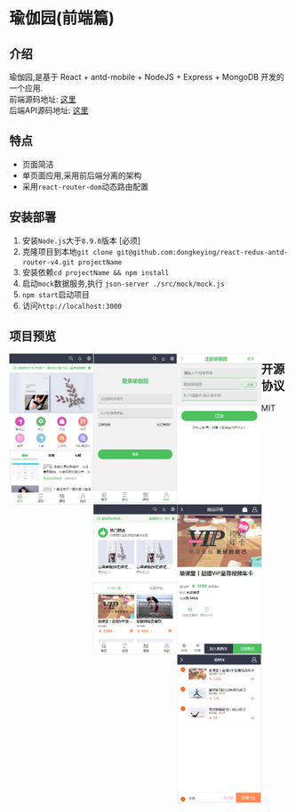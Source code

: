 # 瑜伽园(前端篇)

## 介绍

瑜伽园,是基于 React + antd-mobile + NodeJS + Express + MongoDB 开发的一个应用.<br>
前端源码地址: [这里](https://github.com/dongkeying/react-redux-antd-router-v4#updating-to-new-releases)<br>
后端API源码地址: [这里](https://github.com/dongkeying/react-node-express-api)<br>

## 特点
- 页面简洁
- 单页面应用,采用前后端分离的架构
- 采用`react-router-dom`动态路由配置

## 安装部署
1. 安装`Node.js`大于`8.9.0`版本 [必须]
2. 克隆项目到本地`git clone git@github.com:dongkeying/react-redux-antd-router-v4.git projectName`
3. 安装依赖`cd projectName && npm install`
4. 启动`mock`数据服务,执行 `json-server ./src/mock/mock.js`
5. `npm start`启动项目
6. 访问`http://localhost:3000`

## 项目预览
<img width="30%" style="float:left" src="https://raw.githubusercontent.com/dongkeying/react-redux-antd-router-v4/e1ce4b3a5c45fd38c2a2f7bad29d4e895dd94f18/readme_image/Index.png"/>
<img width="30%" style="float:left" src="https://raw.githubusercontent.com/dongkeying/react-redux-antd-router-v4/e1ce4b3a5c45fd38c2a2f7bad29d4e895dd94f18/readme_image/Login.png">
<img width="30%" style="float:left" src="https://raw.githubusercontent.com/dongkeying/react-redux-antd-router-v4/e1ce4b3a5c45fd38c2a2f7bad29d4e895dd94f18/readme_image/Register.png">
<img width="30%" style="float:left" src="https://raw.githubusercontent.com/dongkeying/react-redux-antd-router-v4/e1ce4b3a5c45fd38c2a2f7bad29d4e895dd94f18/readme_image/Class.png">
<img width="30%" style="float:left" src="https://raw.githubusercontent.com/dongkeying/react-redux-antd-router-v4/e1ce4b3a5c45fd38c2a2f7bad29d4e895dd94f18/readme_image/Detail.png">
<img width="30%" style="float:left" src="https://github.com/dongkeying/react-redux-antd-router-v4/blob/e1ce4b3a5c45fd38c2a2f7bad29d4e895dd94f18/readme_image/Cart.png?raw=true">

## 开源协议
MIT
